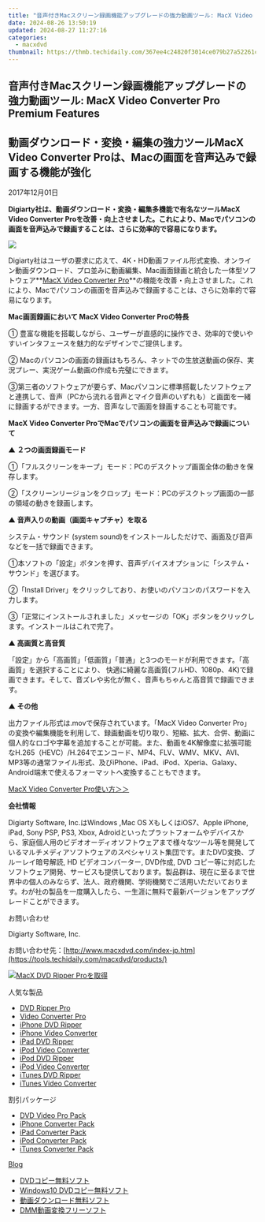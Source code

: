 ```yaml
---
title: "音声付きMacスクリーン録画機能アップグレードの強力動画ツール: MacX Video Converter Pro Premium Features"
date: 2024-08-26 13:50:19
updated: 2024-08-27 11:27:16
categories:
  - macxdvd
thumbnail: https://thmb.techidaily.com/367ee4c24820f3014ce079b27a52261c1491c40b5068f8f5a3061146a72cbc3e.png
---
```


## 音声付きMacスクリーン録画機能アップグレードの強力動画ツール: MacX Video Converter Pro Premium Features

## 動画ダウンロード・変換・編集の強力ツールMacX Video Converter Proは、Macの画面を音声込みで録画する機能が強化

2017年12月01日

 **Digiarty社は、動画ダウンロード・変換・編集多機能で有名なツールMacX Video Converter Proを改善・向上させました。これにより、Macでパソコンの画面を音声込みで録画することは、さらに効率的で容易になります。**

![](https://www.macxdvd.com/press-room/image/macx-video-converter-pro-upgrade-recorder-jp1.jpg)

 Digiarty社はユーザの要求に応えて、4K・HD動画ファイル形式変換、オンライン動画ダウンロード、プロ並みに動画編集、Mac画面録画と統合した一体型ソフトウェア**[MacX Video Converter Pro](https://tools.techidaily.com/macxdvd/products/)**の機能を改善・向上させました。これにより、Macでパソコンの画面を音声込みで録画することは、さらに効率的で容易になります。

**Mac画面録画において MacX Video Converter Proの特長**

 ① 豊富な機能を搭載しながら、ユーザーが直感的に操作でき、効率的で使いやすいインタフェースを魅力的なデザインでご提供します。

 ② Macのパソコンの画面の録画はもちろん、ネットでの生放送動画の保存、実況プレー、実況ゲーム動画の作成も完璧にできます。

 ③第三者のソフトウェアが要らず、Macパソコンに標準搭載したソフトウェアと連携して、音声（PCから流れる音声とマイク音声のいずれも）と画面を一緒に録画するができます。一方、音声なしで画面を録画することも可能です。

**MacX Video Converter ProでMacでパソコンの画面を音声込みで録画について**

 **▲ ２つの画面録画モード**

 ①「フルスクリーンをキープ」モード：PCのデスクトップ画面全体の動きを保存します。

 ②「スクリーンリージョンをクロップ」モード：PCのデスクトップ画面の一部の領域の動きを録画します。

 **▲ 音声入りの動画（画面キャプチャ）を取る**

 システム・サウンド (system sound)をインストールしただけで、画面及び音声などを一括で録画できます。

①本ソフトの「設定」ボタンを押す、音声デバイスオプションに「システム・サウンド」を選びます。

②「Install Driver」をクリックしており、お使いのパソコンのパスワードを入力します。

③「正常にインストールされました」メッセージの「OK」ボタンをクリックします。インストールはこれで完了。

 **▲ 高画質と高音質**

「設定」から「高画質」「低画質」「普通」と3つのモードが利用できます。「高画質」を選択することにより、 快適に綺麗な高画質(フルHD、1080p、4K)で録画できます。そして、音ズレや劣化が無く、音声もちゃんと高音質で録画できます。

 **▲ その他**

出力ファイル形式は.movで保存されています。「MacX Video Converter Pro」の変換や編集機能を利用して、録画動画を切り取り、短縮、拡大、合併、動画に個人的なロゴや字幕を追加することが可能。また、動画を4K解像度に拡張可能なH.265（HEVC）/H.264でエンコード、MP4、FLV、WMV、MKV、AVI、MP3等の通常ファイル形式、及びiPhone、iPad、iPod、Xperia、Galaxy、Android端末で使えるフォーマットへ変換することもできます。  
  
[MacX Video Converter Pro使い方＞＞](https://tools.techidaily.com/macxdvd/products/)

**会社情報**

Digiarty Software, Inc.はWindows ,Mac OS XもしくはiOS7、Apple iPhone, iPad, Sony PSP, PS3, Xbox, Adroidといったプラットフォームやデバイスから、家庭個人用のビデオオーディオソフトウェアまで様々なツール等を開発しているマルチメディアソフトウェアのスペシャリスト集団です。またDVD変換、ブルーレイ暗号解読, HD ビデオコンバーター, DVD作成, DVD コピー等に対応したソフトウェア開発、サービスも提供しております。製品群は、現在に至るまで世界中の個人のみならず、法人、政府機関、学術機関でご活用いただいております。わが社の製品を一度購入したら、一生涯に無料で最新バージョンをアップグレードことができます。

お問い合わせ

Digiarty Software, Inc.

お問い合わせ先：[http://www.macxdvd.com/index-jp.htm](https://tools.techidaily.com/macxdvd/products/) 

[![MacX DVD Ripper Proを取得](https://www.macxdvd.com/press-room/../banner/200-jp.png)](https://tools.techidaily.com/macxdvd/products/) 

人気な製品

* [DVD Ripper Pro](https://tools.techidaily.com/macxdvd/products/)
* [Video Converter Pro](https://tools.techidaily.com/macxdvd/products/)
* [iPhone DVD Ripper](https://tools.techidaily.com/macxdvd/products/)
* [iPhone Video Converter](https://tools.techidaily.com/macxdvd/products/)
* [iPad DVD Ripper](https://tools.techidaily.com/macxdvd/products/)
* [iPod Video Converter](https://tools.techidaily.com/macxdvd/products/)
* [iPod DVD Ripper](https://tools.techidaily.com/macxdvd/products/)
* [iPod Video Converter](https://tools.techidaily.com/macxdvd/products/)
* [iTunes DVD Ripper](https://tools.techidaily.com/macxdvd/products/)
* [iTunes Video Converter](https://tools.techidaily.com/macxdvd/products/)

割引パッケージ

* [DVD Video Pro Pack](https://tools.techidaily.com/macxdvd/products/)
* [iPhone Converter Pack](https://tools.techidaily.com/macxdvd/products/)
* [iPad Converter Pack](https://tools.techidaily.com/macxdvd/products/)
* [iPod Converter Pack](https://tools.techidaily.com/macxdvd/products/)
* [iTunes Converter Pack](https://tools.techidaily.com/macxdvd/products/)

[Blog](https://tools.techidaily.com/macxdvd/products/)

* [DVDコピー無料ソフト](https://tools.techidaily.com/macxdvd/products/)
* [Windows10 DVDコピー無料ソフト](https://tools.techidaily.com/macxdvd/products/)
* [動画ダウンロード無料ソフト](https://tools.techidaily.com/macxdvd/products/)
* [DMM動画変換フリーソフト](https://tools.techidaily.com/macxdvd/products/)

<ins class="adsbygoogle"
     style="display:block"
     data-ad-format="autorelaxed"
     data-ad-client="ca-pub-7571918770474297"
     data-ad-slot="1223367746"></ins>



<ins class="adsbygoogle"
     style="display:block"
     data-ad-client="ca-pub-7571918770474297"
     data-ad-slot="8358498916"
     data-ad-format="auto"
     data-full-width-responsive="true"></ins>
